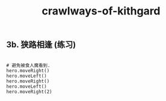 ﻿---
layout: default
title: crawlways-of-kithgard
---
## 3b. 狭路相逢 (练习)
```

# 避免被食人魔看到.
hero.moveRight()
hero.moveLeft()
hero.moveRight()
hero.moveLeft()
hero.moveRight(2)

```
